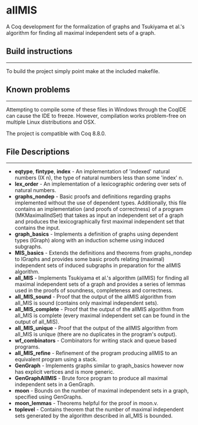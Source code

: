 # allMIS
A Coq development for the formalization of graphs and Tsukiyama et al.'s algorithm for finding all maximal independent sets of a graph.

## Build instructions
--------------------
To build the project simply point make at the included makefile.

## Known problems
--------------------
Attempting to compile some of these files in Windows through the CoqIDE can cause the IDE to freeze. However, compilation works problem-free on multiple Linux distributions and OSX.

The project is compatible with Coq 8.8.0.


## File Descriptions
--------------------
* **eqtype**, **fintype**, **index** - An implementation of 'indexed' natural numbers (IX n), the type of natural numbers less than some 'index' n. 
* **lex_order** - An implementation of a lexicographic ordering over sets of natural numbers. 
* **graphs_nondep** - Basic proofs and definitions regarding graphs implemented without the use of dependent types. Additionally, this file contains an implementation (and proofs of correctness) of a program (MKMaximalIndSet) that takes as input an independent set of a graph and produces the lexicographically first maximal independent set that contains the input.
* **graph_basics** - Implements a definition of graphs using dependent types (lGraph) along with an induction scheme using induced subgraphs.
* **MIS_basics** - Extends the definitions and theorems from graphs_nondep to lGraphs and provides some basic proofs relating (maximal) independent sets of induced subgraphs in preparation for the allMIS algorithm.
* **all_MIS** - Implements Tsukiyama et al.'s algorithm (allMIS) for finding all maximal independent sets of a graph and provides a series of lemmas used in the proofs of soundness, completeness and correctness. 
* **all_MIS_sound** - Proof that the output of the allMIS algorithm from all_MIS is sound (contains only maximal independent sets). 
* **all_MIS_complete** - Proof that the output of the allMIS algorithm from all_MIS is complete (every maximal independent set can be found in the output of all_MIS).
* **all_MIS_unique** - Proof that the output of the allMIS algorithm from all_MIS is unique (there are no duplicates in the program's output).
* **wf_combinators** - Combinators for writing stack and queue based programs.
* **all_MIS_refine** - Refinement of the program producing allMIS to an equivalent program using a stack.
* **GenGraph** - Implements graphs similar to graph_basics however now has explicit vertices and is more generic.
* **GenGraphAllMIS** - Brute force program to produce all maximal independent sets in a GenGraph.
* **moon** - Bounds on the number of maximal independent sets in a graph, specified using GenGraphs.
* **moon_lemmas** - Theorems helpful for the proof in moon.v.
* **toplevel** - Contains theorem that the number of maximal independent sets generated by the algorithm described in all_MIS is bounded.

